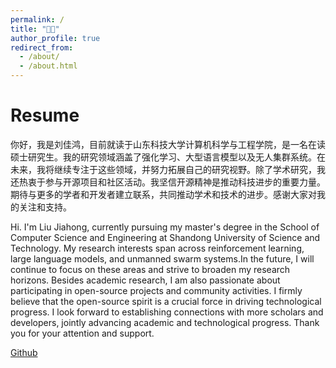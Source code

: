 ```yaml
---
permalink: /
title: "🐸👋"
author_profile: true
redirect_from: 
  - /about/
  - /about.html
---
```

Resume
======
你好，我是刘佳鸿，目前就读于山东科技大学计算机科学与工程学院，是一名在读硕士研究生。我的研究领域涵盖了强化学习、大型语言模型以及无人集群系统。在未来，我将继续专注于这些领域，并努力拓展自己的研究视野。除了学术研究，我还热衷于参与开源项目和社区活动。我坚信开源精神是推动科技进步的重要力量。
期待与更多的学者和开发者建立联系，共同推动学术和技术的进步。感谢大家对我的关注和支持。

Hi. I'm Liu Jiahong, currently pursuing my master's degree in the School of Computer Science and Engineering at Shandong University of Science and Technology. My research interests span across reinforcement learning, large language models, and unmanned swarm systems.In the future, I will continue to focus on these areas and strive to broaden my research horizons. Besides academic research, I am also passionate about participating in open-source projects and community activities. I firmly believe that the open-source spirit is a crucial force in driving technological progress.
I look forward to establishing connections with more scholars and developers, jointly advancing academic and technological progress. Thank you for your attention and support.


[Github](https://github.com/liuguaaa)
